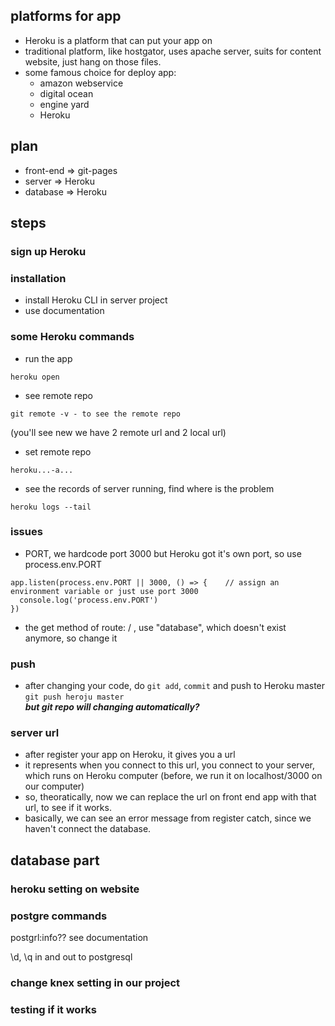 ## platforms for app
- Heroku is a platform that can put your app on 
- traditional platform, like hostgator, uses apache server, suits for content website, just hang on those files.
- some famous choice for deploy app: 
  - amazon webservice
  - digital ocean
  - engine yard
  - Heroku

## plan
- front-end => git-pages
- server => Heroku
- database => Heroku

## steps

### sign up Heroku

### installation
- install Heroku CLI in server project
- use documentation

### some Heroku commands
- run the app
```
heroku open
```
- see remote repo
```
git remote -v - to see the remote repo
```
(you'll see new we have 2 remote url and 2 local url)
- set remote repo
```
heroku...-a...
```
- see the records of server running, find where is the problem
```
heroku logs --tail
```

### issues
- PORT, we hardcode port 3000 but Heroku got it's own port, so use process.env.PORT
```
app.listen(process.env.PORT || 3000, () => {    // assign an environment variable or just use port 3000
  console.log('process.env.PORT')
}) 
```

- the get method of route: / , use "database", which doesn't exist anymore, so change it

### push
- after changing your code, do ```git add```, ```commit``` and push to Heroku master ```git push heroju master```      
***but git repo will changing automatically?***

### server url
- after register your app on Heroku, it gives you a url
- it represents when you connect to this url, you connect to your server, which runs on Heroku computer
(before, we run it on localhost/3000 on our computer)
- so, theoratically, now we can replace the url on front end app with that url, to see if it works.
- basically, we can see an error message from register catch, since we haven't connect the database.


## database part

### heroku setting on website
### postgre commands
postgrl:info?? see documentation

\d, \q in and out to postgresql
### change knex setting in our project

### testing if it works



###
